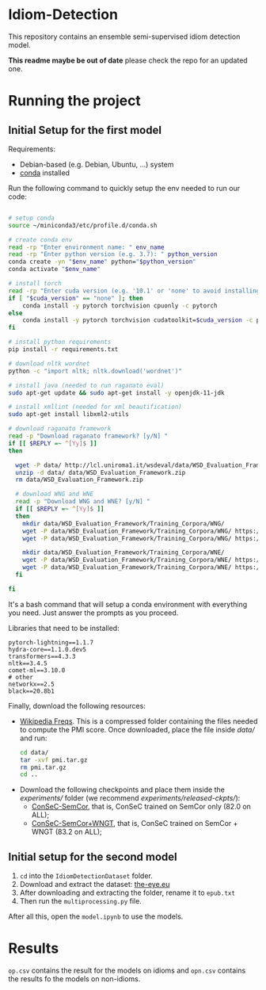 # Idiom-Detection
This repository contains an ensemble semi-supervised idiom detection model.

**This readme maybe be out of date** please check the repo for an updated one.

# Running the project

## Initial Setup for the first model

Requirements:
* Debian-based (e.g. Debian, Ubuntu, ...) system 
* [conda](https://docs.conda.io/en/latest/) installed

Run the following command to quickly setup the env needed to run our code:
```bash

# setup conda
source ~/miniconda3/etc/profile.d/conda.sh

# create conda env
read -rp "Enter environment name: " env_name
read -rp "Enter python version (e.g. 3.7): " python_version
conda create -yn "$env_name" python="$python_version"
conda activate "$env_name"

# install torch
read -rp "Enter cuda version (e.g. '10.1' or 'none' to avoid installing cuda support): " cuda_version
if [ "$cuda_version" == "none" ]; then
    conda install -y pytorch torchvision cpuonly -c pytorch
else
    conda install -y pytorch torchvision cudatoolkit=$cuda_version -c pytorch
fi

# install python requirements
pip install -r requirements.txt

# download nltk wordnet
python -c "import nltk; nltk.download('wordnet')"

# install java (needed to run raganato eval)
sudo apt-get update && sudo apt-get install -y openjdk-11-jdk

# install xmllint (needed for xml beautification)
sudo apt-get install libxml2-utils

# download raganato framework
read -p "Download raganato framework? [y/N] "
if [[ $REPLY =~ ^[Yy]$ ]]
then

  wget -P data/ http://lcl.uniroma1.it/wsdeval/data/WSD_Evaluation_Framework.zip
  unzip -d data/ data/WSD_Evaluation_Framework.zip
  rm data/WSD_Evaluation_Framework.zip

  # download WNG and WNE
  read -p "Download WNG and WNE? [y/N] "
  if [[ $REPLY =~ ^[Yy]$ ]]
  then
    mkdir data/WSD_Evaluation_Framework/Training_Corpora/WNG/
    wget -P data/WSD_Evaluation_Framework/Training_Corpora/WNG/ https://raw.githubusercontent.com/SapienzaNLP/ewiser/master/res/corpora/training/orig/glosses_main.data.xml
    wget -P data/WSD_Evaluation_Framework/Training_Corpora/WNG/ https://raw.githubusercontent.com/SapienzaNLP/ewiser/master/res/corpora/training/orig/glosses_main.gold.key.txt

    mkdir data/WSD_Evaluation_Framework/Training_Corpora/WNE/
    wget -P data/WSD_Evaluation_Framework/Training_Corpora/WNE/ https://raw.githubusercontent.com/SapienzaNLP/ewiser/master/res/corpora/training/orig/examples.data.xml
    wget -P data/WSD_Evaluation_Framework/Training_Corpora/WNE/ https://raw.githubusercontent.com/SapienzaNLP/ewiser/master/res/corpora/training/orig/examples.gold.key.txt
  fi

fi

```

It's a bash command that will setup a conda environment with everything you need. Just answer the prompts as you proceed.

Libraries that need to be installed:
```
pytorch-lightning==1.1.7
hydra-core==1.1.0.dev5
transformers==4.3.3
nltk==3.4.5
comet-ml==3.10.0
# other
networkx==2.5
black==20.8b1

```

Finally, download the following resources:
* [Wikipedia Freqs](https://drive.google.com/file/d/1WqNKZZFXM1xrVlDUOFSwMBINJGFlbM_l/view?usp=sharing). This is a compressed
  folder containing the files needed to compute the PMI score. Once downloaded, place the file inside *data/* and run:
  ```bash
  cd data/
  tar -xvf pmi.tar.gz
  rm pmi.tar.gz
  cd ..
  ```
* Download the following checkpoints and place them inside the *experiments/* folder (we recommend *experiments/released-ckpts/*):
  * [ConSeC-SemCor](https://drive.google.com/file/d/15__onFMnfGKKyulFxQLStUxdNKiqq-Rn/view?usp=sharing), that is, ConSeC trained on SemCor only (82.0 on ALL);
  * [ConSeC-SemCor+WNGT](https://drive.google.com/file/d/1dwzQ7QDwe8hH4pGBBe-5g4N_BI2eLDfA/view?usp=sharing), that is, ConSeC trained on SemCor + WNGT (83.2 on ALL);
  
 ## Initial setup for the second model
 
 1. `cd` into the `IdiomDetectionDataset` folder.
 2. Download and extract the dataset: [the-eye.eu](https://the-eye.eu/public/AI/pile_preliminary_components/books1.tar.gz)
 3. After downloading and extracting the folder, rename it to `epub.txt`
 4. Then run the `multiprocessing.py` file.
 
 After all this, open the `model.ipynb` to use the models.
 
 # Results
 
 `op.csv` contains the result for the models on idioms and `opn.csv` contains the results fo the models on non-idioms.
 
